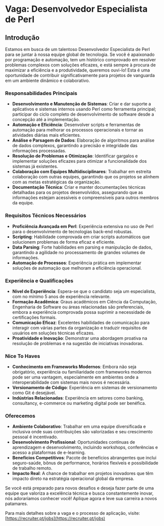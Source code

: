 
# Vaga: Desenvolvedor Especialista de Perl

## Introdução
Estamos em busca de um talentoso Desenvolvedor Especialista de Perl para se juntar à nossa equipe global de tecnologia. Se você é apaixonado por programação e automação, tem um histórico comprovado em resolver problemas complexos com soluções eficazes, e está sempre à procura de maximizar a eficiência e a produtividade, queremos ouvi-lo! Esta é uma oportunidade de contribuir significativamente para projetos de vanguarda em um ambiente dinâmico e colaborativo.

### Responsabilidades Principais
- **Desenvolvimento e Manutenção de Sistemas**: Criar e dar suporte a aplicativos e sistemas internos usando Perl como ferramenta principal; participar do ciclo completo de desenvolvimento de software desde a concepção até a implementação.
- **Automação e Eficiência**: Desenvolver scripts e ferramentas de automação para melhorar os processos operacionais e tornar as atividades diárias mais eficientes.
- **Análise e Parsagem de Dados**: Elaboração de algoritmos para análise de dados complexos, garantindo a precisão e integridade das informações processadas.
- **Resolução de Problemas e Otimização**: Identificar gargalos e implementar soluções eficazes para otimizar a funcionalidade dos sistemas já existentes.
- **Colaboração com Equipes Multidisciplinares**: Trabalhar em estreita colaboração com outras equipes, garantindo que os projetos se alinhem com as metas estratégicas da organização.
- **Documentação Técnica**: Criar e manter documentações técnicas detalhadas para os projetos desenvolvidos, assegurando que as informações estejam acessíveis e compreensíveis para outros membros da equipe.
  
### Requisitos Técnicos Necessários
- **Proficiência Avançada em Perl**: Experiência extensiva no uso de Perl para o desenvolvimento de tecnologias back-end robustas.
- **Scripting**: Habilidade comprovada em criar scripts automáticos que solucionem problemas de forma eficaz e eficiente.
- **Data Parsing**: Forte habilidades em parsing e manipulação de dados, garantindo a agilidade no processamento de grandes volumes de informações.
- **Automação de Processos**: Experiência prática em implementar soluções de automação que melhoram a eficiência operacional.
  
### Experiência e Qualificações
- **Nível de Experiência**: Espera-se que o candidato seja um especialista, com no mínimo 5 anos de experiência relevante.
- **Formação Acadêmica**: Graus acadêmicos em Ciência da Computação, Engenharia de Software ou áreas relacionadas são preferenciais, embora a experiência comprovada possa suprimir a necessidade de certificações formais.
- **Comunicação Eficaz**: Excelentes habilidades de comunicação para interagir com várias partes da organização e traduzir requisitos de usuários em soluções técnicas eficazes.
- **Proatividade e Inovação**: Demonstrar uma abordagem proativa na resolução de problemas e na sugestão de iniciativas inovadoras.
  
### Nice To Haves
- **Conhecimento em Frameworks Modernos**: Embora não seja obrigatório, experiência ou familiaridade com frameworks modernos pode ser uma vantagem, especialmente em ambientes onde a interoperabilidade com sistemas mais novos é necessária.
- **Versionamento de Código**: Experiência em sistemas de versionamento como Git é desejável.
- **Indústrias Relacionadas**: Experiência em setores como banking, consultancy, e-commerce ou marketing digital pode ser benéfica.

### Oferecemos
- **Ambiente Colaborativo**: Trabalhar em uma equipe diversificada e inclusiva onde suas contribuições são valorizadas e seu crescimento pessoal é incentivado.
- **Desenvolvimento Profissional**: Oportunidades contínuas de aprendizagem e desenvolvimento, incluindo workshops, conferências e acesso a plataformas de e-learning.
- **Benefícios Competitivos**: Pacote de benefícios abrangentes que inclui seguro-saúde, bônus de performance, horários flexíveis e possibilidade de trabalho remoto.
- **Impacto Real**: A chance de trabalhar em projetos inovadores que têm impacto direto na estratégia operacional global da empresa.

Se você está preparado para novos desafios e deseja fazer parte de uma equipe que valoriza a excelência técnica e busca constantemente inovar, nós adoraríamos conhecer você! Aplique agora e leve sua carreira a novos patamares.

Para mais detalhes sobre a vaga e o processo de aplicação, visite: [https://recruiter.pt/jobs](https://recruiter.pt/jobs)
